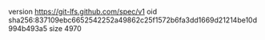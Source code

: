 version https://git-lfs.github.com/spec/v1
oid sha256:837109ebc6652542252a49862c25f1572b6fa3dd1669d21214be10d994b493a5
size 4970
